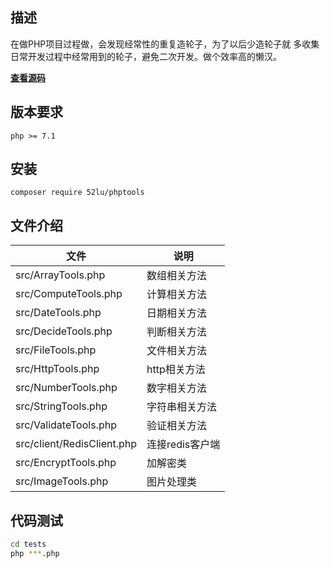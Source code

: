 ## 描述
在做PHP项目过程做，会发现经常性的重复造轮子，为了以后少造轮子就
多收集日常开发过程中经常用到的轮子，避免二次开发。做个效率高的懒汉。

**[查看源码](https://github.com/52lu/php-tools)**

## 版本要求
```shell script
php >= 7.1
```

## 安装
```shell script
composer require 52lu/phptools
```
## 文件介绍
| 文件               | 说明         |
| ------------------ | ------------ |
| src/ArrayTools.php      | 数组相关方法 |
| src/ComputeTools.php    | 计算相关方法 |
| src/DateTools.php       | 日期相关方法 |
| src/DecideTools.php     | 判断相关方法 |
| src/FileTools.php       | 文件相关方法 |
| src/HttpTools.php       | http相关方法 |
| src/NumberTools.php     | 数字相关方法 |
| src/StringTools.php     | 字符串相关方法 |
| src/ValidateTools.php   | 验证相关方法 |
| src/client/RedisClient.php  |  连接redis客户端 |
| src/EncryptTools.php  |  加解密类 |
| src/ImageTools.php      |  图片处理类 |


## 代码测试
```sh
cd tests
php ***.php
```